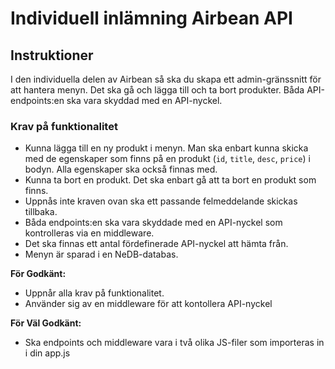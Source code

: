 # Individuell inlämning Airbean API

## Instruktioner

I den individuella delen av Airbean så ska du skapa ett admin-gränssnitt för att hantera menyn. Det ska gå och lägga till och ta bort
produkter. Båda API-endpoints:en ska vara skyddad med en API-nyckel.

### Krav på funktionalitet
* Kunna lägga till en ny produkt i menyn. Man ska enbart kunna skicka med de egenskaper som finns på en produkt (`id`, `title`, `desc`, `price`) i bodyn. Alla egenskaper ska också finnas med.
* Kunna ta bort en produkt. Det ska enbart gå att ta bort en produkt som finns.
* Uppnås inte kraven ovan ska ett passande felmeddelande skickas tillbaka.
* Båda endpoints:en ska vara skyddade med en API-nyckel som kontrolleras via en middleware.
* Det ska finnas ett antal fördefinerade API-nyckel att hämta från.
* Menyn är sparad i en NeDB-databas.

**För Godkänt:**
* Uppnår alla krav på funktionalitet.
* Använder sig av en middleware för att kontollera API-nyckel

**För Väl Godkänt:**
* Ska endpoints och middleware vara i två olika JS-filer som importeras in i din app.js

